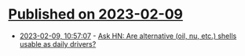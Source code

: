# [Published on 2023-02-09](index.md)

* [2023-02-09, 10:57:07](https://news.ycombinator.com/item?id=34722208) - [Ask HN: Are alternative (oil, nu, etc.) shells usable as daily drivers?](https://news.ycombinator.com/item?id=34722208)
